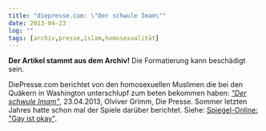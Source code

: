 ```yaml
---
title: "diepresse.com: \"Der schwule Imam\""
date: 2013-04-23
log: ""
tags: [archiv,presse,islam,homosexualität]
---
```

**Der Artikel stammt aus dem Archiv!** Die Formatierung kann beschädigt sein.

DiePresse.com berichtet von den homosexuellen Muslimen die bei den Quäkern in Washington unterschlupf zum beten  bekommen haben: <a href="http://diepresse.com/home/leben/mode/kolumnezumtag/1393155/Der-schwule-Imam"><i>"Der schwule Imam"</i></a>, 23.04.2013, Olviver Grimm, Die Presse. Sommer letzten Jahres hatte schon mal der Spiele darüber berichtet. Siehe: <a href="http://www.the-independent-friend.de/?q=node/847">Spiegel-Online: "Gay ist okay"</a>. 
<!--break-->

